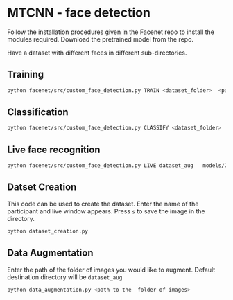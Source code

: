 # MTCNN - face detection

Follow the installation procedures given in the Facenet repo to install the modules required. Download the pretrained model from the repo.

Have a dataset with different faces in different sub-directories.

Training
--------

```bash
python facenet/src/custom_face_detection.py TRAIN <dataset_folder>  <path to .pb file>  <path for svm .pkl file> --batch_size 16 --min_nrof_images_per_class 40
```

Classification
---

```bash
python facenet/src/custom_face_detection.py CLASSIFY <dataset_folder>  <path to .pb file>  <path for svm .pkl file> --batch_size 16 --min_nrof_images_per_class 40
```


Live face recognition
---

```bash
python facenet/src/custom_face_detection.py LIVE dataset_aug   models/20180402-114759.pb  models/lfw_classifier.pkl 
```

Datset Creation
---

This code can be used to create the dataset. Enter the name of the participant and live window appears. Press `s` to save the image in the directory.

```bash
python dataset_creation.py
```

Data Augmentation
---

Enter the path of the folder of images you would like to augment.
Default destination directory will be `dataset_aug`

```bash
python data_augmentation.py <path to the  folder of images>
```